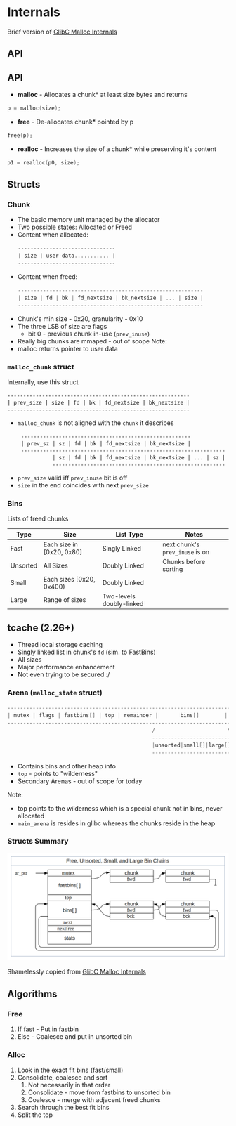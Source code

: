# Internals
Brief version of [GlibC Malloc Internals][MallocInternals]

[MallocInternals]: https://sourceware.org/glibc/wiki/MallocInternals


## API


## API
* __malloc__ - Allocates a chunk* at least size bytes and returns
```C
p = malloc(size);
```

* __free__ - De-allocates chunk* pointed by p
```C
free(p);
```

* __realloc__ - Increases the size of a chunk* while preserving it's content
```C
p1 = realloc(p0, size);
```


## Structs


### Chunk
* The basic memory unit managed by the allocator
* Two possible states: Allocated or Freed
* Content when allocated:
    ```C
    -------------------------------
    | size | user-data........... |
    -------------------------------
    ```
* Content when freed:
    ```C
    -----------------------------------------------------------
    | size | fd | bk | fd_nextsize | bk_nextsize | ... | size |
    -----------------------------------------------------------
    ```
* Chunk's min size - 0x20, granularity - 0x10
* The three LSB of size are flags
    - bit 0 - previous chunk in-use (`prev_inuse`)
* Really big chunks are mmaped - out of scope
Note:
* malloc returns pointer to user data


### `malloc_chunk` struct
Internally, use this struct
```
----------------------------------------------------------
| prev_size | size | fd | bk | fd_nextsize | bk_nextsize |
----------------------------------------------------------
```
* `malloc_chunk` is not aligned with the `chunk` it describes
    ```
     ------------------------------------------------------
     | prev_sz | sz | fd | bk | fd_nextsize | bk_nextsize |
     -----------------------------------------------------------------
               | sz | fd | bk | fd_nextsize | bk_nextsize | ... | sz |
               -------------------------------------------------------
    ```
* `prev_size` valid iff `prev_inuse` bit is off
* `size` in the end coincides with next `prev_size`


### Bins
Lists of freed chunks

| Type | Size |  List Type | Notes|
|------|------|------------|------|
| Fast | Each size in [0x20, 0x80] | Singly Linked | next chunk's `prev_inuse` is on |
| Unsorted | All Sizes | Doubly Linked | Chunks before sorting 
| Small | Each sizes [0x20, 0x400) | Doubly Linked | |
| Large | Range of sizes | Two-levels doubly-linked | |


## tcache (2.26+)
* Thread local storage caching
* Singly linked list in chunk's `fd` (sim. to FastBins)
* All sizes
* Major performance enhancement 
* Not even trying to be secured :/


### Arena (`malloc_state` struct)
```C
--------------------------------------------------------------------------
| mutex | flags | fastbins[] | top | remainder |       bins[]        |...|
--------------------------------------------------------------------------
                                              /                       \
                                              --------------------------
                                              |unsorted|small[]|large[]|
                                              --------------------------
```
* Contains bins and other heap info
* `top` - points to "wilderness" 
* Secondary Arenas - out of scope for today

Note:
* top points to the wilderness which is a special chunk not in bins, never allocated
* `main_arena` is resides in glibc whereas the chunks reside in the heap


### Structs Summary
![arena and bins](content/arena_and_bins.png)

Shamelessly copied from [GlibC Malloc Internals][MallocInternals]

[MallocInternals]: https://sourceware.org/glibc/wiki/MallocInternals


## Algorithms


### Free
1. If fast - Put in fastbin
2. Else - Coalesce and put in unsorted bin


### Alloc
1. Look in the exact fit bins (fast/small)
2. Consolidate, coalesce and sort
    1. Not necessarily in that order
    2. Consolidate - move from fastbins to unsorted bin
    3. Coalesce - merge with adjacent freed chunks
3. Search through the best fit bins
4. Split the top


